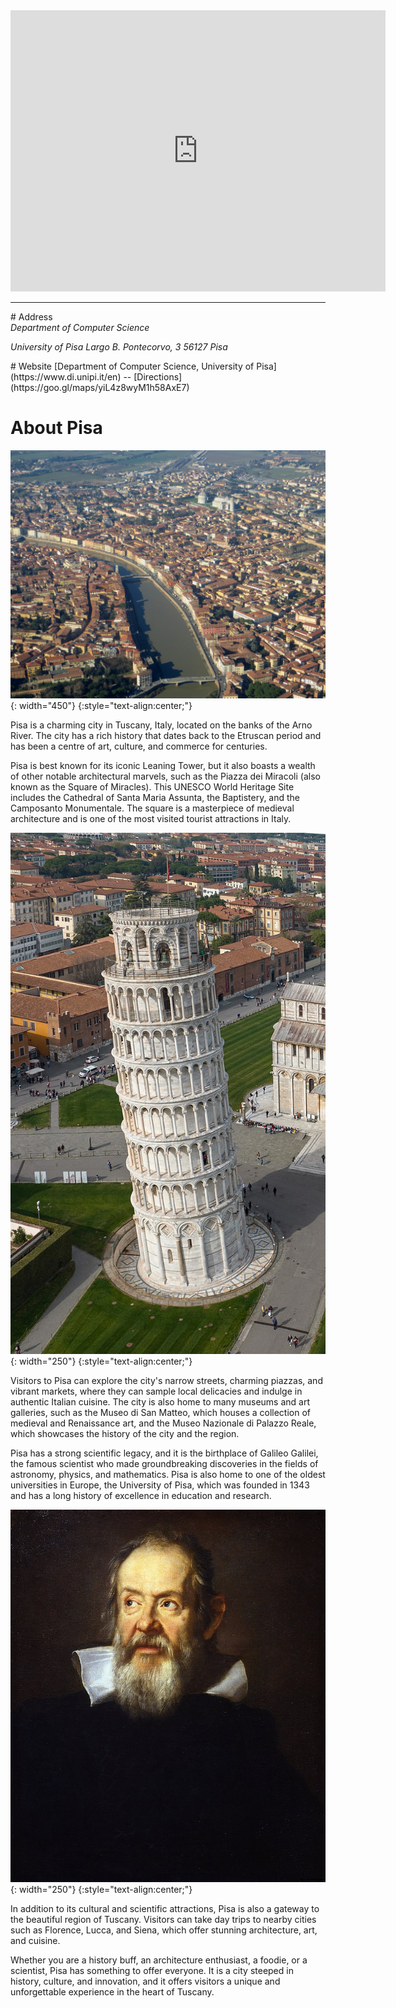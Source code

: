 <div class="row">
<div class="text-center">
<iframe src="https://www.google.com/maps/embed?pb=!1m18!1m12!1m3!1d2883.526313996286!2d10.408278499999998!3d43.720392200000006!2m3!1f0!2f0!3f0!3m2!1i1024!2i768!4f13.1!3m3!1m2!1s0x12d591bcbfe591bb%3A0x91d311f58e2115b6!2sDepartment%20of%20Computer%20Science!5e0!3m2!1sen!2sit!4v1678265321943!5m2!1sen!2sit" width="600" height="450" style="border:0;" allowfullscreen="" loading="lazy" referrerpolicy="no-referrer-when-downgrade"></iframe>
</div>
</div>

<hr/>

<span id="address"/>
# Address

<address>
Department of Computer Science

University of Pisa
Largo B. Pontecorvo, 3
56127 Pisa
</address>
# Website 
[Department of Computer Science, University of Pisa](https://www.di.unipi.it/en) -- [Directions](https://goo.gl/maps/yiL4z8wyM1h58AxE7)

# About Pisa
![Pisa overview](../assets/images/over2.JPG){: width="450"}
{:style="text-align:center;"}

Pisa is a charming city in Tuscany, Italy, located on the banks of the Arno River. The city has a rich history that dates back to the Etruscan period and has been a centre of art, culture, and commerce for centuries. 

Pisa is best known for its iconic Leaning Tower, but it also boasts a wealth of other notable architectural marvels, such as the Piazza dei Miracoli (also known as the Square of Miracles). This UNESCO World Heritage Site includes the Cathedral of Santa Maria Assunta, the Baptistery, and the Camposanto Monumentale. The square is a masterpiece of medieval architecture and is one of the most visited tourist attractions in Italy.

![Pisa tower](../assets/images/torre.jpg){: width="250"}
{:style="text-align:center;"}

Visitors to Pisa can explore the city's narrow streets, charming piazzas, and vibrant markets, where they can sample local delicacies and indulge in authentic Italian cuisine. The city is also home to many museums and art galleries, such as the Museo di San Matteo, which houses a collection of medieval and Renaissance art, and the Museo Nazionale di Palazzo Reale, which showcases the history of the city and the region.

Pisa has a strong scientific legacy, and it is the birthplace of Galileo Galilei, the famous scientist who made groundbreaking discoveries in the fields of astronomy, physics, and mathematics.  Pisa is also home to one of the oldest universities in Europe, the University of Pisa, which was founded in 1343 and has a long history of excellence in education and research.

![Pisa tower](../assets/images/galileo.jpg){: width="250"}
{:style="text-align:center;"}

In addition to its cultural and scientific attractions, Pisa is also a gateway to the beautiful region of Tuscany. Visitors can take day trips to nearby cities such as Florence, Lucca, and Siena, which offer stunning architecture, art, and cuisine.

Whether you are a history buff, an architecture enthusiast, a foodie, or a scientist, Pisa has something to offer everyone. It is a city steeped in history, culture, and innovation, and it offers visitors a unique and unforgettable experience in the heart of Tuscany.